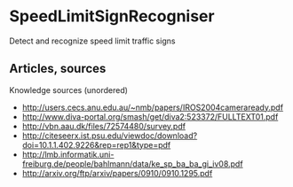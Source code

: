 # SpeedLimitSignRecogniser
Detect and recognize speed limit traffic signs

## Articles, sources
Knowledge sources (unordered)
* http://users.cecs.anu.edu.au/~nmb/papers/IROS2004cameraready.pdf
* http://www.diva-portal.org/smash/get/diva2:523372/FULLTEXT01.pdf
* http://vbn.aau.dk/files/72574480/survey.pdf
* http://citeseerx.ist.psu.edu/viewdoc/download?doi=10.1.1.402.9226&rep=rep1&type=pdf
* http://lmb.informatik.uni-freiburg.de/people/bahlmann/data/ke_sp_ba_ba_gi_iv08.pdf
* http://arxiv.org/ftp/arxiv/papers/0910/0910.1295.pdf